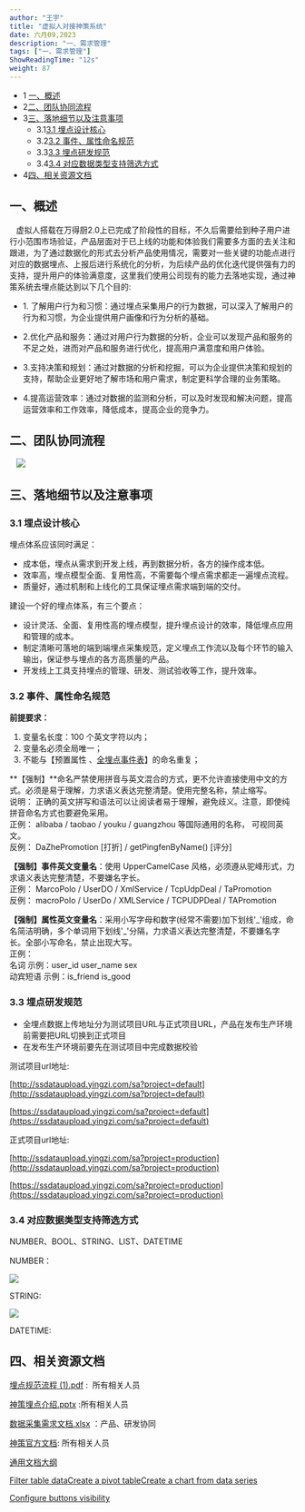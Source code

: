 ```yaml
---
author: "王宇"
title: "虚拟人对接神策系统"
date: 六月09,2023
description: "一、需求管理"
tags: ["一、需求管理"]
ShowReadingTime: "12s"
weight: 87
---
```

*   1 [一、概述](#id-虚拟人对接神策系统-一、概述)
*   2[二、团队协同流程](#id-虚拟人对接神策系统-二、团队协同流程)
*   3[三、落地细节以及注意事项](#id-虚拟人对接神策系统-三、落地细节以及注意事项)
    *   3.1[3.1 埋点设计核心](#id-虚拟人对接神策系统-3.1埋点设计核心)
    *   3.2[3.2 事件、属性命名规范](#id-虚拟人对接神策系统-3.2事件、属性命名规范)
    *   3.3[3.3 埋点研发规范](#id-虚拟人对接神策系统-3.3埋点研发规范)
    *   3.4[3.4 对应数据类型支持筛选方式](#id-虚拟人对接神策系统-3.4对应数据类型支持筛选方式)
*   4[四、相关资源文档](#id-虚拟人对接神策系统-四、相关资源文档)

一、概述
----------------------------------------------------------------------------------------------------------------------------------------------------------------------------------------------------------------------------------------------------------------------------------------------------------------------------------------------------------------------------------------------

   虚拟人搭载在万得厨2.0上已完成了阶段性的目标，不久后需要给到种子用户进行小范围市场验证，产品层面对于已上线的功能和体验我们需要多方面的去关注和跟进，为了通过数据化的形式去分析产品使用情况，需要对一些关键的功能点进行对应的数据埋点、上报后进行系统化的分析，为后续产品的优化迭代提供强有力的支持，提升用户的体验满意度，这里我们使用公司现有的能力去落地实现，通过神策系统去埋点能达到以下几个目的:

*   1\. 了解用户行为和习惯：通过埋点采集用户的行为数据，可以深入了解用户的行为和习惯，为企业提供用户画像和行为分析的基础。
    
*   2.优化产品和服务：通过对用户行为数据的分析，企业可以发现产品和服务的不足之处，进而对产品和服务进行优化，提高用户满意度和用户体验。
    
*   3.支持决策和规划：通过对数据的分析和挖掘，可以为企业提供决策和规划的支持，帮助企业更好地了解市场和用户需求，制定更科学合理的业务策略。
    
*   4.提高运营效率：通过对数据的监测和分析，可以及时发现和解决问题，提高运营效率和工作效率，降低成本，提高企业的竞争力。
    

二、团队协同流程
--------

   ![](/download/attachments/101841123/%E5%9F%8B%E7%82%B9%E6%B5%81%E7%A8%8B%20%281%29.png?version=1&modificationDate=1686190728175&api=v2)

三、落地细节以及注意事项
------------

### 3.1 埋点设计核心

埋点体系应该同时满足：

*   成本低，埋点从需求到开发上线，再到数据分析，各方的操作成本低。
*   效率高，埋点模型全面、复用性高，不需要每个埋点需求都走一遍埋点流程。
*   质量好，通过机制和上线化的工具保证埋点需求端到端的交付。

建设一个好的埋点体系，有三个要点：

*   设计灵活、全面、复用性高的埋点模型，提升埋点设计的效率，降低埋点应用和管理的成本。
*   制定清晰可落地的端到端埋点采集规范，定义埋点工作流以及每个环节的输入输出，保证参与埋点的各方高质量的产品。
*   开发线上工具支持埋点的管理、研发、测试验收等工作，提升效率。

### 3.2 事件、属性命名规范

**前提要求：**

1.  变量名长度：100 个英文字符以内；
2.  变量名必须全局唯一；
3.  不能与【预置属性 、[全埋点事件表](https://www.sensorsdata.cn/manual/mp_sdk_manual.html)】的命名重复；

**【强制】**命名严禁使用拼音与英文混合的方式，更不允许直接使用中文的方式。必须是易于理解，力求语义表达完整清楚。使用完整名称，禁止缩写。  
说明： 正确的英文拼写和语法可以让阅读者易于理解，避免歧义。注意，即使纯拼音命名方式也要避免采用。  
正例： alibaba / taobao / youku / guangzhou 等国际通用的名称， 可视同英文。  
反例： DaZhePromotion \[打折\] / getPingfenByName() \[评分\]

**【强制】事件英文变量名**：使用 UpperCamelCase 风格，必须遵从驼峰形式，力求语义表达完整清楚，不要嫌名字长。  
正例： MarcoPolo / UserDO / XmlService / TcpUdpDeal / TaPromotion  
反例： macroPolo / UserDo / XMLService / TCPUDPDeal / TAPromotion

**【强制】属性英文变量名**：采用小写字母和数字(经常不需要)加下划线'\_'组成，命名简洁明确，多个单词用下划线'\_'分隔，力求语义表达完整清楚，不要嫌名字长。全部小写命名，禁止出现大写。  
正例：  
名词 示例：user\_id user\_name sex  
动宾短语 示例：is\_friend is\_good

### 3.3 埋点研发规范

*   全埋点数据上传地址分为测试项目URL与正式项目URL，产品在发布生产环境前需要把URL切换到正式项目
*   在发布生产环境前要先在测试项目中完成数据校验

测试项目url地址:  

[http://ssdataupload.yingzi.com/sa?project=default](http://ssdataupload.yingzi.com/sa?project=default)

[https://ssdataupload.yingzi.com/sa?project=default](https://ssdataupload.yingzi.com/sa?project=default)

正式项目url地址:

[http://ssdataupload.yingzi.com/sa?project=production](http://ssdataupload.yingzi.com/sa?project=production)

[https://ssdataupload.yingzi.com/sa?project=production](https://ssdataupload.yingzi.com/sa?project=production)

  

### 3.4 对应数据类型支持筛选方式

NUMBER、BOOL、STRING、LIST、DATETIME

NUMBER：

![](/download/attachments/101841123/image2023-6-9_9-58-24.png?version=1&modificationDate=1686275904693&api=v2)

STRING: 

![](/download/attachments/101841123/image2023-6-9_9-57-52.png?version=1&modificationDate=1686275873037&api=v2)

DATETIME:

  

四、相关资源文档
--------

[埋点规范流程 (1).pdf](/download/attachments/101841123/%E5%9F%8B%E7%82%B9%E8%A7%84%E8%8C%83%E6%B5%81%E7%A8%8B%20%281%29.pdf?version=1&modificationDate=1686189750964&api=v2) :  所有相关人员

[神策埋点介绍.pptx](/download/attachments/101841123/%E7%A5%9E%E7%AD%96%E5%9F%8B%E7%82%B9%E4%BB%8B%E7%BB%8D.pptx?version=1&modificationDate=1686189751591&api=v2) :所有相关人员

[数据采集需求文档.xlsx](/download/attachments/101841123/%E6%95%B0%E6%8D%AE%E9%87%87%E9%9B%86%E9%9C%80%E6%B1%82%E6%96%87%E6%A1%A3.xlsx?version=1&modificationDate=1686189751726&api=v2) ：产品、研发协同

[神策官方文档](https://manual.sensorsdata.cn/sa/latest/guide_analytics_event-120881223.html): 所有相关人员

[通用文档大纲](https://wiki.yingzi.com/pages/viewpage.action?pageId=57389595)

[Filter table data](#)[Create a pivot table](#)[Create a chart from data series](#)

[Configure buttons visibility](/users/tfac-settings.action)